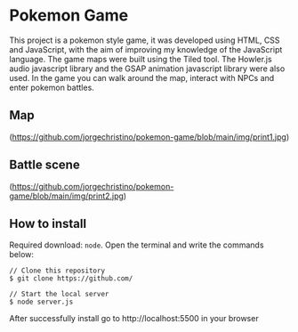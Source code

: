 # Pokemon Game

This project is a pokemon style game, it was developed using HTML, CSS and JavaScript, with the aim of improving my knowledge of the JavaScript language. The game maps were built using the Tiled tool. The Howler.js audio javascript library and the GSAP animation javascript library were also used.
In the game you can walk around the map, interact with NPCs and enter pokemon battles.

## Map
(https://github.com/jorgechristino/pokemon-game/blob/main/img/print1.jpg)
## Battle scene
(https://github.com/jorgechristino/pokemon-game/blob/main/img/print2.jpg)
## How to install

Required download: `node`. Open the terminal and write the commands below:

```console
// Clone this repository
$ git clone https://github.com/

// Start the local server
$ node server.js
```

After successfully install go to http://localhost:5500 in your browser
